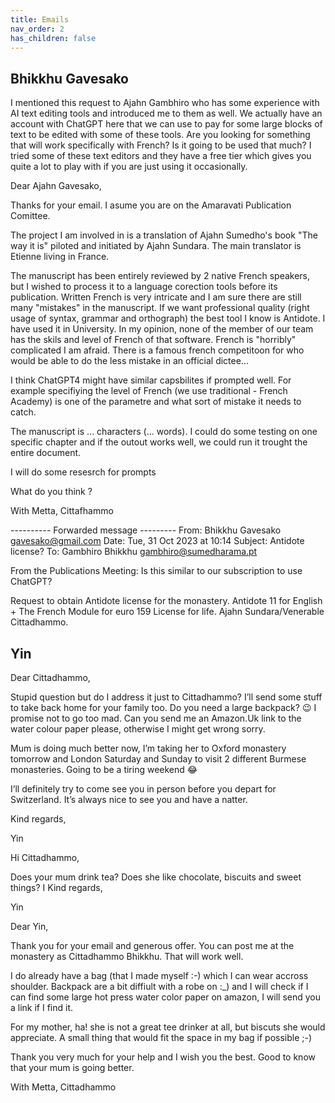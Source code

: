 ```yaml
---
title: Emails
nav_order: 2
has_children: false
---
```


## Bhikkhu Gavesako

I mentioned this request to Ajahn Gambhiro who has some experience with AI text editing tools and introduced me to them as well. We actually have an account with ChatGPT here that we can use to pay for some large blocks of text to be edited with some of these tools. Are you looking for something that will work specifically with French? Is it going to be used that much? I tried some of these text editors and they have a free tier which gives you quite a lot to play with if you are just using it occasionally.

Dear Ajahn Gavesako,

Thanks for your email. I asume you are on the Amaravati Publication Comittee.

The project I am involved in is a translation of Ajahn Sumedho's book "The way it is" piloted and initiated by Ajahn Sundara. The main translator is Etienne living in France. 

The manuscript has been entirely reviewed by 2 native French speakers, but I wished to process it to a language corection tools before its publication. Written French is very intricate and I am sure there are still many "mistakes" in the manuscript. If we want  professional quality (right usage of syntax, grammar and orthograph) the best tool I know is Antidote. I have used it in University. In my opinion, none of the member of our team has the skils and level of French of that software. French is "horribly" complicated I am afraid. There is a famous french competitoon for who would be able to do the less mistake in an official dictee...

I think ChatGPT4 might have similar capsbilites if prompted well. For example specifiying the level of French (we use traditional - French Academy) is one of the parametre and what sort of mistake it needs to catch.

The manuscript is ... characters (... words). I could do some testing on one specific chapter and if the outout works well, we could run it trought the entire document.

I will do some resesrch for prompts

What do you think ?

With Metta,
Cittafhammo


---------- Forwarded message ---------
From: Bhikkhu Gavesako <gavesako@gmail.com>
Date: Tue, 31 Oct 2023 at 10:14
Subject: Antidote license?
To: Gambhiro Bhikkhu <gambhiro@sumedharama.pt>


From the Publications Meeting: Is this similar to our subscription to use ChatGPT?

Request to obtain Antidote license for the monastery. Antidote 11 for English + The French Module for euro 159 License for life. Ajahn Sundara/Venerable Cittadhammo.

## Yin

Dear Cittadhammo,

Stupid question but do I address it just to Cittadhammo? I’ll send some stuff to take back home for your family too. Do you need a large backpack? 😉 I promise not to go too mad. Can you send me an Amazon.Uk link to the water colour paper please, otherwise I might get wrong sorry.

Mum is doing much better now, I’m taking her to Oxford monastery tomorrow and London Saturday and Sunday to visit 2 different Burmese monasteries. Going to be a tiring weekend 😂

I’ll definitely try to come see you in person before you depart for Switzerland. It’s always nice to see you and have a natter.

Kind regards,

Yin

Hi Cittadhammo,

Does your mum drink tea? Does she like chocolate, biscuits and sweet things? 
I 
Kind regards,

Yin

Dear Yin,

Thank you for your email and generous offer. You can post me at the monastery as Cittadhammo Bhikkhu. That will work well.

I do already have a bag (that I made myself :-) which I can wear accross shoulder. Backpack are a bit diffiult with a robe on :_) and I will check if I can find some large hot press water color paper on amazon, I will send you a link if I find it.

For my mother, ha! she is not a great tee drinker at all, but biscuts she would appreciate. A small thing that would fit the space in my bag if possible ;-)

Thank you very much for your help and I wish you the best. Good to know that your mum is going better.

With Metta,
Cittadhammo
